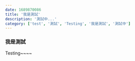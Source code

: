```yaml
---
date: 1689870086
title: '我是測試'
description: '測試中...'
category: ['test', '測試', 'Testing', '我是測試', '測試中']
---
```


### **我是測試**

Testing~~~~
